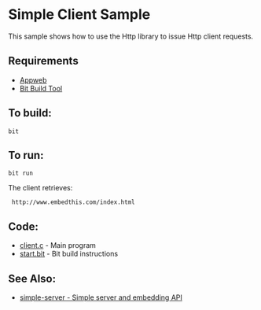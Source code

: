 Simple Client Sample
===

This sample shows how to use the Http library to issue Http client requests.

Requirements
---
* [Appweb](http://embedthis.com/downloads/appweb/download.ejs)
* [Bit Build Tool](http://embedthis.com/downloads/bit/download.ejs)

To build:
---
    bit 

To run:
---
    bit run

The client retrieves:
 
     http://www.embedthis.com/index.html

Code:
---
* [client.c](client.c) - Main program
* [start.bit](start.bit) - Bit build instructions

See Also:
---
* [simple-server - Simple server and embedding API](../simple-server/README.md)
